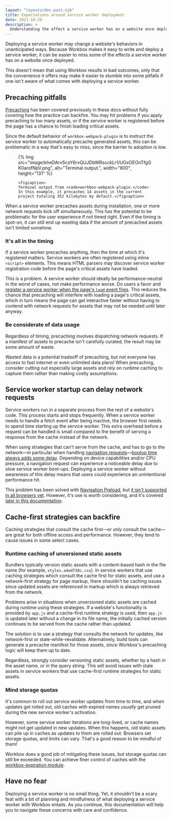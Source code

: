 ```yaml
---
layout: "layouts/doc-post.njk"
title: Expectations around service worker deployment
date: 2021-10-20
description: >
  Understanding the effect a service worker has on a website once deployed.
---
```


Deploying a service worker may change a website's behaviors in unanticipated ways.
Because Workbox makes it easy to write and deploy a service worker,
it can be easier to miss some of the effects a service worker has on a website once deployed.

This doesn't mean that using Workbox results in bad outcomes,
only that the convenience it offers may make it easier to stumble into some pitfalls if one isn't aware of what comes with deploying a service worker.

## Precaching pitfalls

[Precaching](/docs/workbox/caching-strategies-overview/#cache-only)
has been covered previously in these docs without fully covering how the practice can backfire.
You may hit problems if you apply precaching to too many assets,
or if the service worker is registered before the page has a chance to finish loading critical assets.

Since the default behavior of `workbox-webpack-plugin`
is to instruct the service worker to automatically precache generated assets,
this can be problematic in a way that's easy to miss, since the barrier to adoption is low.

<figure>
    {% Img src="image/kheDArv5csY6rvQUJDbWRscckLr1/UGxOEOnTfgGK0arofNpV.png", alt="Terminal output.", width="800", height="131" %}

    <figcaption>
    Terminal output from <code>workbox-webpack-plugin.</code>
    In this example, it precaches 14 assets in the current project totaling 352 kilobytes by default.</figcaption>
</figure>

When a service worker precaches assets during installation,
one or more network requests kick off simultaneously.
This has the potential to be problematic for the user experience if not timed right.
Even if the timing is spot-on, it can still end up wasting data if the amount of precached assets isn't limited somehow.

### It's all in the timing

If a service worker precaches anything, then the time at which it's registered matters.
Service workers are often registered using inline `<script>` elements.
This means HTML parsers may discover service worker registration code before the page's critical assets have loaded.

This is a problem. A service worker should ideally be performance-neutral in the worst of cases,
not make performance worse. Do users a favor and
[register a service worker when the page's `load` event fires](https://web.dev/service-workers-registration/).
This reduces the chance that precaching will interfere with loading a page's critical assets,
which in turn means the page can get interactive faster without having to contend with network requests for assets that may not be needed until later anyway.

### Be considerate of data usage

Regardless of timing, precaching involves dispatching network requests.
If a manifest of assets to precache isn't carefully curated, the result may be some amount of waste.

Wasted data is a potential tradeoff of precaching,
but not everyone has access to fast internet or even unlimited data plans!
When precaching, consider cutting out especially large assets and rely on runtime caching to capture them rather than making costly assumptions.

## Service worker startup can delay network requests

Service workers run in a separate process from the rest of a website's code.
This process starts and stops frequently.
When a service worker needs to handle a fetch event after being inactive,
the browser first needs to spend time starting up the service worker.
This extra overhead before a request can be handled is small compared to the benefit of serving a response from the cache instead of the network.

When using strategies that can't serve from the cache,
and has to go to the network&mdash;in particular when handling
[navigation requests](https://web.dev/handling-navigation-requests/)&mdash;[bootup time always adds some delay](https://web.dev/navigation-preload/#the-problem).
Depending on device capabilities and/or CPU pressure,
a navigation request can experience a noticeable delay due to slow service worker boot-ups.
Deploying a service worker without awareness of this delay means that users could experience an unintentional performance hit.

This problem has been solved with [Navigation Preload](https://web.dev/navigation-preload/#the-solution),
but [it isn't supported in all browsers yet](https://caniuse.com/mdn-api_navigationpreloadmanager_enable).
However, it's use is worth considering,
and it's covered [later in this documentation](/docs/workbox/navigation-preload).

## Cache-first strategies can backfire

Caching strategies that consult the cache first&mdash;or _only_ consult the cache&mdash;are great for both offline access and performance.
However, they tend to cause issues in some select cases.

### Runtime caching of unversioned static assets

Bundlers typically version static assets with a content-based hash in the file name (for example, `styles.a4edf38c.css`).
In service workers that use caching strategies which consult the cache first for static assets,
and use a network-first strategy for page markup,
there shouldn't be caching issues since updated assets are referenced in markup which is always retrieved from the network.

Problems arise in situations when unversioned static assets are cached during runtime using these strategies.
If a website's functionality is provided by `app.js` and a cache-first runtime strategy is used,
then `app.js` is updated later without a change in its file name,
the initially cached version continues to be served from the cache rather than updated.

The solution is to use a strategy that consults the network for updates,
like network-first or stale-while-revalidate.
Alternatively, build tools can generate a precache manifest for those assets,
since Workbox's precaching logic will keep them up to date.

Regardless, strongly consider versioning static assets, whether by a hash in the asset name, or in the query string.
This will avoid issues with stale assets in service workers that use cache-first runtime strategies for static assets.

### Mind storage quotas

It's common to roll out service worker updates from time to time,
and when updates get rolled out, old caches with expired names _usually_ get pruned during the new service worker's activation.

However, some service worker iterations are long-lived,
or cache names might not get updated in new updates.
When this happens, old static assets can pile up in caches as updates to them are rolled out.
Browsers set storage quotas, and limits can vary. That's a good reason to be mindful of them!

Workbox does a good job of mitigating these issues,
but storage quotas can still be exceeded.
You can achieve finer control of caches with the
[workbox-expiration module](/docs/workbox/modules/workbox-expiration).

## Have no fear

Deploying a service worker is no small thing.
Yet, it shouldn't be a scary feat with a bit of planning and mindfulness of what deploying a service worker with Workbox entails.
As you continue, this documentation will help you to navigate these concerns with care and confidence.
